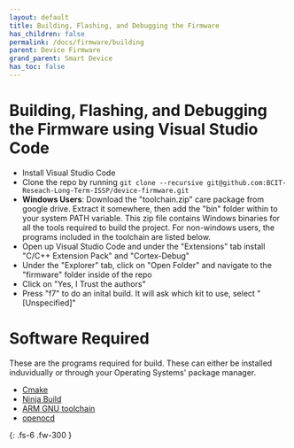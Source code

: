 ```yaml
---
layout: default
title: Building, Flashing, and Debugging the Firmware
has_children: false
permalink: /docs/firmware/building
parent: Device Firmware
grand_parent: Smart Device
has_toc: false
---
```


# Building, Flashing, and Debugging the Firmware using Visual Studio Code

- Install Visual Studio Code
- Clone the repo by running `git clone --recursive git@github.com:BCIT-Reseach-Long-Term-ISSP/device-firmware.git`
- **Windows Users**: Download the "toolchain.zip" care package from google drive. Extract it somewhere, then add the "bin" folder within to your system PATH variable. This zip file contains Windows binaries for all the tools required to build the project. For non-windows users, the programs included in the toolchain are listed below.
- Open up Visual Studio Code and under the "Extensions" tab install "C/C++ Extension Pack" and "Cortex-Debug"
- Under the "Explorer" tab, click on "Open Folder" and navigate to the "firmware" folder inside of the repo
- Click on "Yes, I Trust the authors"
- Press "f7" to do an inital build. It will ask which kit to use, select "[Unspecified]"

# Software Required
These are the programs required for build. These can either be installed induvidually or through your Operating Systems' package manager.
- [Cmake](https://cmake.org/download/)
- [Ninja Build](https://ninja-build.org/)
- [ARM GNU toolchain](https://developer.arm.com/downloads/-/arm-gnu-toolchain-downloads)
- [openocd](https://openocd.org/pages/getting-openocd.html)

{: .fs-6 .fw-300 }
